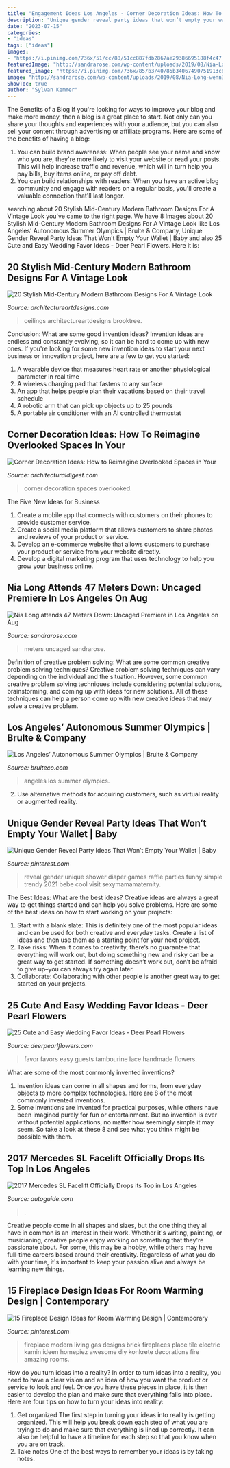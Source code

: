 ```yaml
---
title: "Engagement Ideas Los Angeles - Corner Decoration Ideas: How To Reimagine Overlooked Spaces In Your"
description: "Unique gender reveal party ideas that won’t empty your wallet"
date: "2023-07-15"
categories:
- "ideas"
tags: ["ideas"]
images:
- "https://i.pinimg.com/736x/51/cc/88/51cc887fdb2867ae29386695188f4c47.jpg"
featuredImage: "http://sandrarose.com/wp-content/uploads/2019/08/Nia-Long-wenn36841768-768x1157.jpg"
featured_image: "https://i.pinimg.com/736x/85/b3/40/85b34067490751913c8393ad3470ece7.jpg"
image: "http://sandrarose.com/wp-content/uploads/2019/08/Nia-Long-wenn36841768-768x1157.jpg"
ShowToc: true
author: "Sylvan Kemmer"
---
```



The Benefits of a Blog
If you're looking for ways to improve your blog and make more money, then a blog is a great place to start. Not only can you share your thoughts and experiences with your audience, but you can also sell your content through advertising or affiliate programs. Here are some of the benefits of having a blog: 
1) You can build brand awareness: When people see your name and know who you are, they're more likely to visit your website or read your posts. This will help increase traffic and revenue, which will in turn help you pay bills, buy items online, or pay off debt. 
2) You can build relationships with readers: When you have an active blog community and engage with readers on a regular basis, you'll create a valuable connection that'll last longer.

	

		
searching about 20 Stylish Mid-Century Modern Bathroom Designs For A Vintage Look you've came to the right page. We have 8 Images about 20 Stylish Mid-Century Modern Bathroom Designs For A Vintage Look like Los Angeles’ Autonomous Summer Olympics | Brulte &amp; Company, Unique Gender Reveal Party Ideas That Won’t Empty Your Wallet | Baby and also 25 Cute and Easy Wedding Favor Ideas - Deer Pearl Flowers. Here it is:
		
    
## 20 Stylish Mid-Century Modern Bathroom Designs For A Vintage Look

<img loading=lazy src="https://www.architectureartdesigns.com/wp-content/uploads/2015/02/20-Stylish-Mid-Century-Modern-Bathroom-Designs-For-A-Vintage-Look-12.jpg" onerror="this.onerror=null;this.src='https://tse3.mm.bing.net/th?id=OIP.XV33Zu9homTZpgOq9-ioWQHaLH&amp;pid=15.1';" alt="20 Stylish Mid-Century Modern Bathroom Designs For A Vintage Look">

_Source: architectureartdesigns.com_

>ceilings architectureartdesigns brooktree. 

	

Conclusion: What are some good invention ideas?
Invention ideas are endless and constantly evolving, so it can be hard to come up with new ones. If you're looking for some new invention ideas to start your next business or innovation project, here are a few to get you started: 
1. A wearable device that measures heart rate or another physiological parameter in real time 
2. A wireless charging pad that fastens to any surface 
3. An app that helps people plan their vacations based on their travel schedule 
4. A robotic arm that can pick up objects up to 25 pounds 
5. A portable air conditioner with an AI controlled thermostat 

    
## Corner Decoration Ideas: How To Reimagine Overlooked Spaces In Your

<img loading=lazy src="https://media.architecturaldigest.com/photos/57c89da7d71120356d9f220e/master/pass/overlooked-corner-decoration-ideas-01.jpg" onerror="this.onerror=null;this.src='https://tse1.mm.bing.net/th?id=OIP.MbkkoxhLx24n3JZG1-MYEAHaLH&amp;pid=15.1';" alt="Corner Decoration Ideas: How to Reimagine Overlooked Spaces in Your">

_Source: architecturaldigest.com_

>corner decoration spaces overlooked. 

	

The Five New Ideas for Business
1. Create a mobile app that connects with customers on their phones to provide customer service. 
2. Create a social media platform that allows customers to share photos and reviews of your product or service. 
3. Develop an e-commerce website that allows customers to purchase your product or service from your website directly. 
4. Develop a digital marketing program that uses technology to help you grow your business online.

    
## Nia Long Attends 47 Meters Down: Uncaged Premiere In Los Angeles On Aug

<img loading=lazy src="http://sandrarose.com/wp-content/uploads/2019/08/Nia-Long-wenn36841768-768x1157.jpg" onerror="this.onerror=null;this.src='https://tse2.mm.bing.net/th?id=OIP.6UMJUvWuF_45tLogBWyHPAHaLK&amp;pid=15.1';" alt="Nia Long attends 47 Meters Down: Uncaged Premiere in Los Angeles on Aug">

_Source: sandrarose.com_

>meters uncaged sandrarose. 

	

Definition of creative problem solving: What are some common creative problem solving techniques?
Creative problem solving techniques can vary depending on the individual and the situation. However, some common creative problem solving techniques include considering potential solutions, brainstorming, and coming up with ideas for new solutions. All of these techniques can help a person come up with new creative ideas that may solve a creative problem.

    
## Los Angeles’ Autonomous Summer Olympics | Brulte &amp; Company

<img loading=lazy src="https://www.brulteco.com/wp-content/uploads/2017/08/los-angeles-olympics.jpg" onerror="this.onerror=null;this.src='https://tse2.mm.bing.net/th?id=OIP.qIULXIIKaYAa1edJyjLwCgHaEM&amp;pid=15.1';" alt="Los Angeles’ Autonomous Summer Olympics | Brulte &amp; Company">

_Source: brulteco.com_

>angeles los summer olympics. 

	

2. Use alternative methods for acquiring customers, such as virtual reality or augmented reality.

    
## Unique Gender Reveal Party Ideas That Won’t Empty Your Wallet | Baby

<img loading=lazy src="https://i.pinimg.com/736x/51/cc/88/51cc887fdb2867ae29386695188f4c47.jpg" onerror="this.onerror=null;this.src='https://tse3.mm.bing.net/th?id=OIP.XcAwQOxOvzKWotkI8A41dAHaNK&amp;pid=15.1';" alt="Unique Gender Reveal Party Ideas That Won’t Empty Your Wallet | Baby">

_Source: pinterest.com_

>reveal gender unique shower diaper games raffle parties funny simple trendy 2021 bebe cool visit sexymamamaternity. 

	

The Best Ideas: What are the best ideas?
Creative ideas are always a great way to get things started and can help you solve problems. Here are some of the best ideas on how to start working on your projects: 
1. Start with a blank slate: This is definitely one of the most popular ideas and can be used for both creative and everyday tasks. Create a list of ideas and then use them as a starting point for your next project. 
2. Take risks: When it comes to creativity, there’s no guarantee that everything will work out, but doing something new and risky can be a great way to get started. If something doesn’t work out, don’t be afraid to give up–you can always try again later. 
3. Collaborate: Collaborating with other people is another great way to get started on your projects.

    
## 25 Cute And Easy Wedding Favor Ideas - Deer Pearl Flowers

<img loading=lazy src="https://www.deerpearlflowers.com/wp-content/uploads/2015/05/Handmade-lace-tambourine-favors-welcome-wedding-guests-on-the-sweetest-note.jpg" onerror="this.onerror=null;this.src='https://tse1.mm.bing.net/th?id=OIP.8GzK185Adtmw1xcV1UtoGwHaKX&amp;pid=15.1';" alt="25 Cute and Easy Wedding Favor Ideas - Deer Pearl Flowers">

_Source: deerpearlflowers.com_

>favor favors easy guests tambourine lace handmade flowers. 

	

What are some of the most commonly invented inventions?
1. Invention ideas can come in all shapes and forms, from everyday objects to more complex technologies. Here are 8 of the most commonly invented inventions.
2. Some inventions are invented for practical purposes, while others have been imagined purely for fun or entertainment. But no invention is ever without potential applications, no matter how seemingly simple it may seem. So take a look at these 8 and see what you think might be possible with them.

    
## 2017 Mercedes SL Facelift Officially Drops Its Top In Los Angeles

<img loading=lazy src="https://www.autoguide.com/blog/wp-content/gallery/2017-mercedes-benz-sl-2015-la-auto-show-live-photos/mercedes-benz-sl-2015-la-auto-show-02.jpg" onerror="this.onerror=null;this.src='https://tse3.mm.bing.net/th?id=OIP.FiGOw_AyLJXYbDN8f2nCogHaE8&amp;pid=15.1';" alt="2017 Mercedes SL Facelift Officially Drops its Top in Los Angeles">

_Source: autoguide.com_

>. 

	

Creative people come in all shapes and sizes, but the one thing they all have in common is an interest in their work. Whether it's writing, painting, or musicianing, creative people enjoy working on something that they're passionate about. For some, this may be a hobby, while others may have full-time careers based around their creativity. Regardless of what you do with your time, it's important to keep your passion alive and always be learning new things.

    
## 15 Fireplace Design Ideas For Room Warming Design | Contemporary

<img loading=lazy src="https://i.pinimg.com/736x/85/b3/40/85b34067490751913c8393ad3470ece7.jpg" onerror="this.onerror=null;this.src='https://tse1.mm.bing.net/th?id=OIP.36_bTweORv2sFOJCrK-fTAHaLF&amp;pid=15.1';" alt="15 Fireplace Design Ideas for Room Warming Design | Contemporary">

_Source: pinterest.com_

>fireplace modern living gas designs brick fireplaces place tile electric kamin ideen homepiez awesome diy konkrete decorations fire amazing rooms. 

	

How do you turn ideas into a reality?
In order to turn ideas into a reality, you need to have a clear vision and an idea of how you want the product or service to look and feel. Once you have these pieces in place, it is then easier to develop the plan and make sure that everything falls into place. Here are four tips on how to turn your ideas into reality:
1. Get organized
The first step in turning your ideas into reality is getting organized. This will help you break down each step of what you are trying to do and make sure that everything is lined up correctly. It can also be helpful to have a timeline for each step so that you know when you are on track.
2. Take notes
One of the best ways to remember your ideas is by taking notes.


